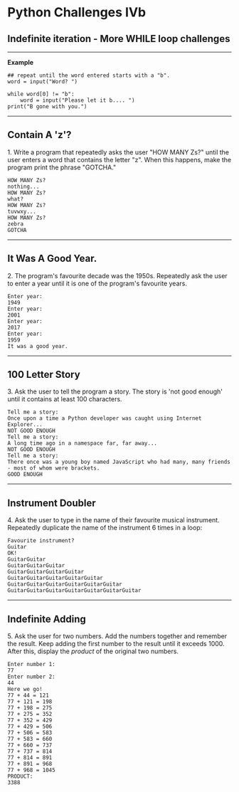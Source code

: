  
# Python Challenges IVb

## Indefinite iteration - More WHILE loop challenges

---

**Example**

	
	## repeat until the word entered starts with a "b".
	word = input("Word? ")
	
	while word[0] != "b":
	    word = input("Please let it b.... ")
	print("B gone with you.")
	

---

## Contain A 'z'?

1\. Write a program that repeatedly asks the user "HOW MANY Zs?" until the user enters a word that contains the letter "z". When this happens, make the program print the phrase "GOTCHA."

	
	HOW MANY Zs?	
	nothing...	
	HOW MANY Zs?	
	what?	
	HOW MANY Zs?	
	tuvwxy...	
	HOW MANY Zs?	
	zebra	
	GOTCHA
	
---

## It Was A Good Year.

2\. The program's favourite decade was the 1950s. Repeatedly ask the user to enter a year until it is one of the program's favourite years.

	
	Enter year:	
	1949	
	Enter year:	
	2001	
	Enter year:	
	2017	
	Enter year:	
	1959	
	It was a good year.
	
---

## 100 Letter Story

3\. Ask the user to tell the program a story. The story is 'not good enough' until it contains at least 100 characters.

	
	Tell me a story:	
	Once upon a time a Python developer was caught using Internet Explorer...	
	NOT GOOD ENOUGH	
	Tell me a story:	
	A long time ago in a namespace far, far away...	
	NOT GOOD ENOUGH	
	Tell me a story:	
	There once was a young boy named JavaScript who had many, many friends - most of whom were brackets.	
	GOOD ENOUGH	

---

## Instrument Doubler

4\. Ask the user to type in the name of their favourite musical instrument. Repeatedly duplicate the name of the instrument 6 times in a loop:

	
	Favourite instrument?	
	Guitar	
	OK!	
	GuitarGuitar	
	GuitarGuitarGuitar	
	GuitarGuitarGuitarGuitar	
	GuitarGuitarGuitarGuitarGuitar	
	GuitarGuitarGuitarGuitarGuitarGuitar	
	GuitarGuitarGuitarGuitarGuitarGuitarGuitar	

---

## Indefinite Adding

5\. Ask the user for two numbers. Add the numbers together and remember the result. Keep adding the first number to the result until it exceeds 1000. After this, display the _product_ of the original two numbers.

	
	Enter number 1:	
	77	
	Enter number 2:
	44
	Here we go!	
	77 + 44 = 121	
	77 + 121 = 198	
	77 + 198 = 275	
	77 + 275 = 352	
	77 + 352 = 429	
	77 + 429 = 506	
	77 + 506 = 583	
	77 + 583 = 660	
	77 + 660 = 737	
	77 + 737 = 814	
	77 + 814 = 891	
	77 + 891 = 968	
	77 + 968 = 1045 	
	PRODUCT:	
	3388
	
